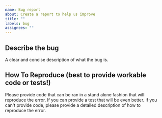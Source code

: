 ```yaml
---
name: Bug report
about: Create a report to help us improve
title: ""
labels: bug
assignees: ""
---
```


## Describe the bug

A clear and concise description of what the bug is.

## How To Reproduce (best to provide workable code or tests!)

Please provide code that can be ran in a stand alone fashion that will reproduce the error.
If you can provide a test that will be even better. If you can't provide code, please provide
a detailed description of how to reproduce the error.
